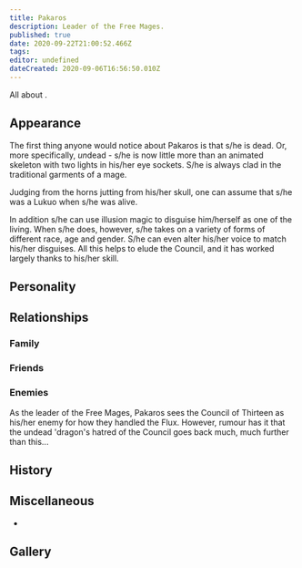 ```yaml
---
title: Pakaros
description: Leader of the Free Mages.
published: true
date: 2020-09-22T21:00:52.466Z
tags: 
editor: undefined
dateCreated: 2020-09-06T16:56:50.010Z
---
```


All about .

Appearance
----------

The first thing anyone would notice about Pakaros is that s/he is dead. Or, more specifically, *un*dead - s/he is now little more than an animated skeleton with two lights in his/her eye sockets. S/he is always clad in the traditional garments of a mage.

Judging from the horns jutting from his/her skull, one can assume that s/he was a Lukuo when s/he was alive.

In addition s/he can use illusion magic to disguise him/herself as one of the living. When s/he does, however, s/he takes on a variety of forms of different race, age and gender. S/he can even alter his/her voice to match his/her disguises. All this helps to elude the Council, and it has worked largely thanks to his/her skill.

Personality
-----------

Relationships
-------------

### Family

### Friends

### Enemies

As the leader of the Free Mages, Pakaros sees the Council of Thirteen as his/her enemy for how they handled the Flux. However, rumour has it that the undead 'dragon's hatred of the Council goes back much, much further than this...

History
-------

Miscellaneous
-------------

-

Gallery
-------